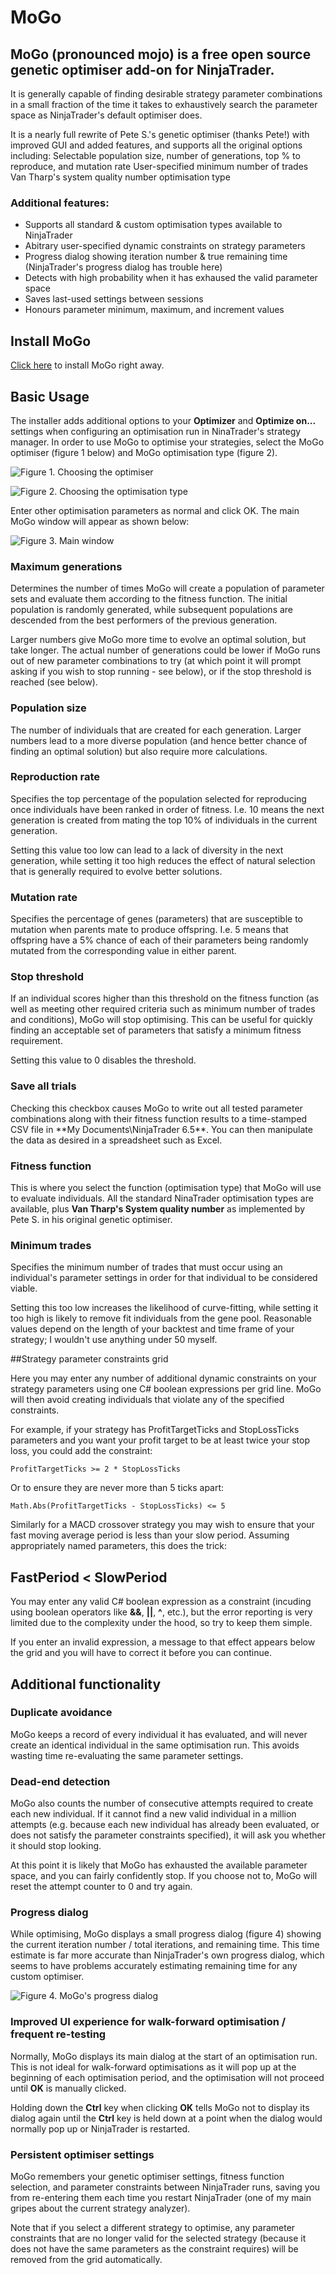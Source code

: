 # MoGo

## MoGo (pronounced mojo) is a free open source genetic optimiser add-on for NinjaTrader. 

It is generally capable of finding desirable strategy parameter combinations in a small fraction of the time it takes to exhaustively search the parameter space as NinjaTrader's default optimiser does.
 
It is a nearly full rewrite of Pete S.'s genetic optimiser (thanks Pete!) with improved GUI and added features, and supports all the original options including:
Selectable population size, number of generations, top % to reproduce, and mutation rate
User-specified minimum number of trades
Van Tharp's system quality number optimisation type
 
### Additional features:
* Supports all standard & custom optimisation types available to NinjaTrader
* Abitrary user-specified dynamic constraints on strategy parameters
* Progress dialog showing iteration number & true remaining time (NinjaTrader's progress dialog has trouble here)
* Detects with high probability when it has exhaused the valid parameter space
* Saves last-used settings between sessions
* Honours parameter minimum, maximum, and increment values

## Install MoGo

[Click here](http://cloud.github.com/downloads/celeretaudax/MoGo/MoGo_v1.1.zip) to install MoGo right away.


## Basic Usage

The installer adds additional options to your **Optimizer** and **Optimize on...** settings when configuring an optimisation run in NinaTrader's strategy manager. In order to use MoGo to optimise your strategies, select the MoGo optimiser (figure 1 below) and MoGo optimisation type (figure 2).
 
 

![Figure 1. Choosing the optimiser](http://mcraig.net/site/Portals/0/Images/Optimiser.PNG "Figure 1. Choosing the optimiser")

 

![Figure 2. Choosing the optimisation type](http://mcraig.net/site/Portals/0/Images/OptimiserType.PNG "Figure 2. Choosing the optimisation type")

 
Enter other optimisation parameters as normal and click OK. The main MoGo window will appear as shown below:
 
 

![Figure 3. Main window](http://mcraig.net/site/Portals/0/Images/MoGoMain.PNG "Figure 3. Main window")

### Maximum generations

Determines the number of times MoGo will create a population of parameter sets and evaluate them according to the fitness function. The initial population is randomly generated, while subsequent populations are descended from the best performers of the previous generation.
 
Larger numbers give MoGo more time to evolve an optimal solution, but take longer. The actual number of generations could be lower if MoGo runs out of new parameter combinations to try (at which point it will prompt asking if you wish to stop running - see below), or if the stop threshold is reached (see below).
 
### Population size

The number of individuals that are created for each generation. Larger numbers lead to a more diverse population (and hence better chance of finding an optimal solution) but also require more calculations.
 
### Reproduction rate

Specifies the top percentage of the population selected for reproducing once individuals have been ranked in order of fitness. I.e. 10 means the next generation is created from mating the top 10% of individuals in the current generation.
 
Setting this value too low can lead to a lack of diversity in the next generation, while setting it too high reduces the effect of natural selection that is generally required to evolve better solutions.
 
### Mutation rate

Specifies the percentage of genes (parameters) that are susceptible to mutation when parents mate to produce offspring. I.e. 5 means that offspring have a 5% chance of each of their parameters being randomly mutated from the corresponding value in either parent.
 
### Stop threshold

If an individual scores higher than this threshold on the fitness function (as well as meeting other required criteria such as minimum number of trades and conditions), MoGo will stop optimising. This can be useful for quickly finding an acceptable set of parameters that satisfy a minimum fitness requirement.
 
Setting this value to 0 disables the threshold.
 
### Save all trials

Checking this checkbox causes MoGo to write out all tested parameter combinations along with their fitness function results to a time-stamped CSV file in **My Documents\NinjaTrader 6.5\**. You can then manipulate the data as desired in a spreadsheet such as Excel.
 
### Fitness function

This is where you select the function (optimisation type) that MoGo will use to evaluate individuals. All the standard NinaTrader optimisation types are available, plus **Van Tharp's System quality number** as implemented by Pete S. in his original genetic optimiser.
 
### Minimum trades

Specifies the minimum number of trades that must occur using an individual's parameter settings in order for that individual to be considered viable.
 
Setting this too low increases the likelihood of curve-fitting, while setting it too high is likely to remove fit individuals from the gene pool. Reasonable values depend on the length of your backtest and time frame of your strategy; I wouldn't use anything under 50 myself.
 
##Strategy parameter constraints grid

Here you may enter any number of additional dynamic constraints on your strategy parameters using one C# boolean expressions per grid line. MoGo will then avoid creating individuals that violate any of the specified constraints.
 
For example, if your strategy has ProfitTargetTicks and StopLossTicks parameters and you want your profit target to be at least twice your stop loss, you could add the constraint:
 
`ProfitTargetTicks >= 2 * StopLossTicks`
 
 
Or to ensure they are never more than 5 ticks apart:
 
`Math.Abs(ProfitTargetTicks - StopLossTicks) <= 5`
 
 
Similarly for a MACD crossover strategy you may wish to ensure that your fast moving average period is less than your slow period. Assuming appropriately named parameters, this does the trick:
 
## FastPeriod < SlowPeriod
 
 
You may enter any valid C# boolean expression as a constraint (incuding using boolean operators like **&&**, **||**, **^**, etc.), but the error reporting is very limited due to the complexity under the hood, so try to keep them simple.
 
If you enter an invalid expression, a message to that effect appears below the grid and you will have to correct it before you can continue.
 
## Additional functionality

### Duplicate avoidance

MoGo keeps a record of every individual it has evaluated, and will never create an identical individual in the same optimisation run. This avoids wasting time re-evaluating the same parameter settings.
 
### Dead-end detection

MoGo also counts the number of consecutive attempts required to create each new individual. If it cannot find a new valid individual in a million attempts (e.g. because each new individual has already been evaluated, or does not satisfy the parameter constraints specified), it will ask you whether it should stop looking.
 
At this point it is likely that MoGo has exhausted the available parameter space, and you can fairly confidently stop. If you choose not to, MoGo will reset the attempt counter to 0 and try again. 
 
### Progress dialog

While optimising, MoGo displays a small progress dialog (figure 4) showing the current iteration number / total iterations, and remaining time. This time estimate is far more accurate than NinjaTrader's own progress dialog, which seems to have problems accurately estimating remaining time for any custom optimiser.
 
 

![Figure 4. MoGo's progress dialog](http://mcraig.net/site/Portals/0/Images/ProgressDialog.PNG "Figure 4. MoGo's progress dialog")

 
 
### Improved UI experience for walk-forward optimisation / frequent re-testing

Normally, MoGo displays its main dialog at the start of an optimisation run. This is not ideal for walk-forward optimisations as it will pop up at the beginning of each optimisation period, and the optimisation will not proceed until **OK** is manually clicked.
 
Holding down the **Ctrl** key when clicking **OK** tells MoGo not to display its dialog again until the **Ctrl** key is held down at a point when the dialog would normally pop up or NinjaTrader is restarted. 
 
### Persistent optimiser settings

MoGo remembers your genetic optimiser settings, fitness function selection, and parameter constraints between NinjaTrader runs, saving you from re-entering them each time you restart NinjaTrader (one of my main gripes about the current strategy analyzer).
 
Note that if you select a different strategy to optimise, any parameter constraints that are no longer valid for the selected strategy (because it does not have the same parameters as the constraint requires) will be removed from the grid automatically.
